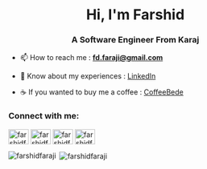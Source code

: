 <h1 align="center">Hi, I'm Farshid</h1>
<h3 align="center">A Software Engineer From Karaj</h3>

- 📫 How to reach me : **fd.faraji@gmail.com**

- 📄 Know about my experiences : [LinkedIn](https://www.linkedin.com/in/farshid-faraji-410382260/)

- ☕ If you wanted to buy me a coffee : [CoffeeBede](https://www.coffeebede.com/farshidfaraji)

<h3 align="left">Connect with me:</h3>
<p align="left">
<a href="https://twitter.com/fd.faraji" target="blank"><img align="center" src="https://raw.githubusercontent.com/rahuldkjain/github-profile-readme-generator/master/src/images/icons/Social/twitter.svg" alt="farshidfaraji" height="30" width="40" /></a>
<a href="https://linkedin.com/in/farshidfaraji" target="blank"><img align="center" src="https://raw.githubusercontent.com/rahuldkjain/github-profile-readme-generator/master/src/images/icons/Social/linked-in-alt.svg" alt="farshidfaraji" height="30" width="40" /></a>
<a href="https://instagram.com/fd_arya" target="blank"><img align="center" src="https://raw.githubusercontent.com/rahuldkjain/github-profile-readme-generator/master/src/images/icons/Social/instagram.svg" alt="farshidfaraji" height="30" width="40" /></a>
<a href="https://t.me/fd_arya" target="blank"><img align="center" src="https://upload.wikimedia.org/wikipedia/commons/8/82/Telegram_logo.svg" alt="farshidfaraji" height="30" width="40" /></a>
</p>

<p><img align="left" src="https://github-readme-stats.vercel.app/api/top-langs?username=farshidfaraji&show_icons=true&locale=en&theme=dark&layout=compact" alt="farshidfaraji" /></p>

<p>&nbsp;<img align="center" src="https://github-readme-stats.vercel.app/api?username=farshidfaraji&theme=dark&show_icons=true&locale=en" alt="farshidfaraji" /></p>
